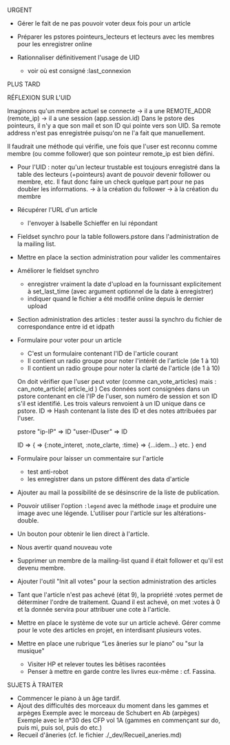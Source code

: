 URGENT

  * Gérer le fait de ne pas pouvoir voter deux fois pour un article

  * Préparer les pstores pointeurs_lecteurs et lecteurs avec les membres
    pour les enregistrer online
    
  * Rationnaliser définitivement l'usage de UID
    - voir où est consigné :last_connexion
    
PLUS TARD

RÉFLEXION SUR L'UID

  Imaginons qu'un membre actuel se connecte
    -> il a une REMOTE_ADDR (remote_ip)
    -> il a une session     (app.session.id)
  Dans le pstore des pointeurs, il n'y a que son mail et son ID qui
  pointe vers son UID. Sa remote address n'est pas enregistrée puisqu'on ne
  l'a fait que manuellement.

  Il faudrait une méthode qui vérifie, une fois que l'user est reconnu comme
  membre (ou comme follower) que son pointeur remote_ip est bien défini.
  
  
  

* Pour l'UID : noter qu'un lecteur trustable est toujours enregistré dans la table des lecteurs (+pointeurs) avant de pouvoir devenir follower ou membre, etc. Il faut donc faire un check quelque part pour ne pas doubler les informations.
  -> à la création du follower
  -> à la création du membre
  
* Récupérer l'URL d'un article
  - l'envoyer à Isabelle Schieffer en lui répondant

* Fieldset synchro pour la table followers.pstore dans l'administration de la mailing list.

* Mettre en place la section administration pour valider les commentaires

* Améliorer le fieldset synchro
  - enregistrer vraiment la date d'upload en la fournissant explicitement
    à set_last_time (avec argument optionnel de la date à enregistrer)
  - indiquer quand le fichier a été modifié online depuis le dernier upload

* Section administration des articles : tester aussi la synchro du fichier de correspondance entre id et idpath
  
* Formulaire pour voter pour un article
  - C'est un formulaire contenant l'ID de l'article courant
  - Il contient un radio groupe pour noter l'intérêt de l'article (de 1 à 10)
  - Il contient un radio groupe pour noter la clarté de l'article (de 1 à 10)
  
  On doit vérifier que l'user peut voter (comme can_vote_articles) mais :
  can_note_article( article_id )
  Ces données sont consignées dans un pstore contenant en clé l'IP de l'user, son numéro de session et son ID s'il est identifié.
  Les trois valeurs renvoient à un ID unique dans ce pstore.
  ID => Hash contenant la liste des ID et des notes attribuées par l'user.
  
  pstore
    "ip-IP"         => ID
    "user-IDuser"   => ID
    
    ID => {
      <article-id> => {:note_interet, :note_clarte, :time}
      <article-id> => {...idem...}
      etc.
    }
  end
  
* Formulaire pour laisser un commentaire sur l'article
  - test anti-robot
  - les enregistrer dans un pstore différent des data d'article
  
  
* Ajouter au mail la possibilité de se désinscrire de la liste de publication.


* Pouvoir utiliser l'option `:legend` avec la méthode `image` et produire une image avec une légende. L'utiliser pour l'article sur les altérations-double.

* Un bouton pour obtenir le lien direct à l'article.

* Nous avertir quand nouveau vote

* Supprimer un membre de la mailing-list quand il était follower et qu'il
  est devenu membre.
  
* Ajouter l'outil "Init all votes" pour la section administration des articles

* Tant que l'article n'est pas achevé (état 9), la propriété :votes permet de déterminer l'ordre de traitement. Quand il est achevé, on met :votes à 0 et la donnée servira pour attribuer une cote à l'article.

* Mettre en place le système de vote sur un article achevé. Gérer comme pour le vote des articles en projet, en interdisant plusieurs votes.

* Mettre en place une rubrique “Les âneries sur le piano” ou "sur la musique"
  - Visiter HP et relever toutes les bêtises racontées
  - Penser à mettre en garde contre les livres eux-même : cf. Fassina.
  
SUJETS À TRAITER
  * Commencer le piano à un âge tardif.
  * Ajout des difficultés des morceaux du moment dans les gammes et arpèges
    Exemple avec le morceau de Schubert en Ab (arpèges)
    Exemple avec le n°30 des CFP vol 1A (gammes en commençant sur do, puis mi, puis sol, puis do etc.)
  * Recueil d'âneries (cf. le fichier ./_dev/Recueil_aneries.md)